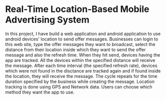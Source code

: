 # Real-Time Location-Based Mobile Advertising System
In this project, I have build a web application and android application to use android devices' location to send offer messages. Businesses can login to this web site, type the offer messages they want to broadcast, select the distance from their location inside which they want to send the offer message and also the refresh time. When they hit send, devices having the app are tracked. All the devices within the specified distance will receive the message. After each time interval (the specified refresh rate), devices which were not found in the disctance are tracked again and if found inside the location, they will receive the message. The cycle repeats for the time duration specified by the business while creating the message.
Location tracking is done using GPS and Network data. Users can choose which method they want the app to use.
